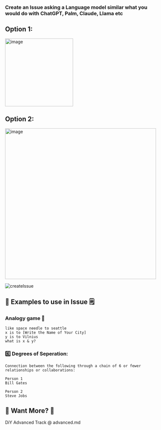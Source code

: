 ### Create an Issue asking a Language model similar what you would do with ChatGPT, Palm, Claude, Llama etc


## Option 1:
<img width="222" alt="image" src="https://github.com/buildstuffdemo/template/assets/10250297/d17fb116-46d0-426f-be38-36a24854032d">


## Option 2:
<img width="493" alt="image" src="https://github.com/buildstuffdemo/template/assets/10250297/cd661311-887d-401a-a353-6926e754d6b9">


![createIssue](https://github.com/buildstuffdemo/template/assets/10250297/823b6bb7-b84b-45b8-bcd0-121544b9c325)


## 📔 Examples to use in Issue 🗒️


### Analogy game :game_die:
```
like space needle to seattle
x is to [Write the Name of Your City]
y is to Vilnius
what is x & y?
```


### 6️⃣ Degrees of Seperation:
```
Connection between the following through a chain of 6 or fewer relationships or collaborations:

Person 1
Bill Gates

Person 2
Steve Jobs
```


## 🚀 Want More? 🤔

DiY Advanced Track @ advanced.md 
